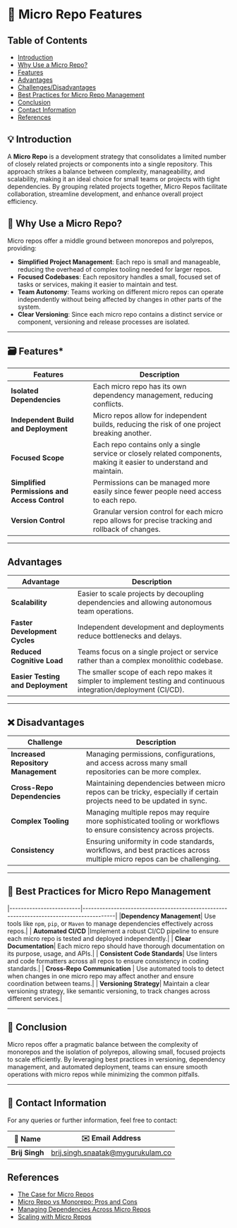# 🚀 Micro Repo Features        

## Table of Contents
- [Introduction](#introduction)
- [Why Use a Micro Repo?](#why-use-a-micro-repo)
- [Features](#features)
- [Advantages](#advantages)
- [Challenges/Disadvantages](#challengesdisadvantages)
- [Best Practices for Micro Repo Management](#best-practices-for-micro-repo-management)
- [Conclusion](#conclusion)
- [Contact Information](#contact-information)
- [References](#references)

## :bulb: Introduction
A **Micro Repo** is a development strategy that consolidates a limited number of closely related projects or components into a single repository. This approach strikes a balance between complexity, manageability, and scalability, making it an ideal choice for small teams or projects with tight dependencies. By grouping related projects together, Micro Repos facilitate collaboration, streamline development, and enhance overall project efficiency.




## :dart: Why Use a Micro Repo?
Micro repos offer a middle ground between monorepos and polyrepos, providing:
- **Simplified Project Management**: Each repo is small and manageable, reducing the overhead of complex tooling needed for larger repos.
- **Focused Codebases**: Each repository handles a small, focused set of tasks or services, making it easier to maintain and test.
- **Team Autonomy**: Teams working on different micro repos can operate independently without being affected by changes in other parts of the system.
- **Clear Versioning**: Since each micro repo contains a distinct service or component, versioning and release processes are isolated.

---

## :card_file_box: Features*

| **Features** | **Description** |
|--------------|-----------------|   
 |**Isolated Dependencies** |Each micro repo has its own dependency management, reducing conflicts.|
 |**Independent Build and Deployment**|Micro repos allow for independent builds, reducing the risk of one project breaking another.|
 |**Focused Scope** | Each repo contains only a single service or closely related components, making it easier to understand and maintain.|
 |**Simplified Permissions and Access Control**| Permissions can be managed more easily since fewer people need access to each repo.|
 |**Version Control**| Granular version control for each micro repo allows for precise tracking and rollback of changes.|

---

## Advantages

| **Advantage** | **Description** |
|---------------|-----------------|
| **Scalability** | Easier to scale projects by decoupling dependencies and allowing autonomous team operations. |
| **Faster Development Cycles** | Independent development and deployments reduce bottlenecks and delays. |
| **Reduced Cognitive Load** | Teams focus on a single project or service rather than a complex monolithic codebase. |
| **Easier Testing and Deployment** | The smaller scope of each repo makes it simpler to implement testing and continuous integration/deployment (CI/CD). |

---

## :x: Disadvantages

| **Challenge** | **Description** |
|---------------|-----------------|
| **Increased Repository Management** | Managing permissions, configurations, and access across many small repositories can be more complex. |
| **Cross-Repo Dependencies** | Maintaining dependencies between micro repos can be tricky, especially if certain projects need to be updated in sync. |
| **Complex Tooling** | Managing multiple repos may require more sophisticated tooling or workflows to ensure consistency across projects. |
| **Consistency** | Ensuring uniformity in code standards, workflows, and best practices across multiple micro repos can be challenging. |

---

##  :rocket: Best Practices for Micro Repo Management
|-------------------------|-----------------------------------------------------------------------------------------|
|**Dependency Management**| Use tools like `npm`, `pip`, or `Maven` to manage dependencies effectively across repos.|
| **Automated CI/CD** |Implement a robust CI/CD pipeline to ensure each micro repo is tested and deployed independently.|
| **Clear Documentation**| Each micro repo should have thorough documentation on its purpose, usage, and APIs.|
| **Consistent Code Standards**| Use linters and code formatters across all repos to ensure consistency in coding standards.|
| **Cross-Repo Communication** | Use automated tools to detect when changes in one micro repo may affect another and ensure coordination between teams.|
| **Versioning Strategy**| Maintain a clear versioning strategy, like semantic versioning, to track changes across different services.|

---

## :memo: Conclusion
Micro repos offer a pragmatic balance between the complexity of monorepos and the isolation of polyrepos, allowing small, focused projects to scale efficiently. By leveraging best practices in versioning, dependency management, and automated deployment, teams can ensure smooth operations with micro repos while minimizing the common pitfalls.

---

## 📧 Contact Information

For any queries or further information, feel free to contact:

| 📛 Name       | ✉️ Email Address                    |
|---------------|-------------------------------------|
| **Brij Singh**| brij.singh.snaatak@mygurukulam.co   |

## References
- [The Case for Micro Repos](https://example.com/micro-repos-article)
- [Micro Repo vs Monorepo: Pros and Cons](https://example.com/pros-cons-microrepo)
- [Managing Dependencies Across Micro Repos](https://example.com/dependencies-management)
- [Scaling with Micro Repos](https://example.com/scaling-micro-repos)

